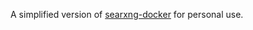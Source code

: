 A simplified version of [searxng-docker](https://github.com/searxng/searxng-docker) for personal use. 
